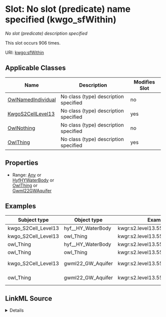 

# Slot: No slot (predicate) name specified (kwgo_sfWithin)


_No slot (predicate) description specified_






This slot occurs 906 times.


URI: [kwgo:sfWithin](http://stko-kwg.geog.ucsb.edu/lod/ontology/sfWithin)



<!-- no inheritance hierarchy -->





## Applicable Classes

| Name | Description | Modifies Slot |
| --- | --- | --- |
| [OwlNamedIndividual](../classes/OwlNamedIndividual.md) | No class (type) description specified |  no  |
| [KwgoS2CellLevel13](../classes/KwgoS2CellLevel13.md) | No class (type) description specified |  yes  |
| [OwlNothing](../classes/OwlNothing.md) | No class (type) description specified |  no  |
| [OwlThing](../classes/OwlThing.md) | No class (type) description specified |  yes  |







## Properties

* Range: [Any](../classes/Any.md)&nbsp;or&nbsp;<br />[HyfHYWaterBody](../classes/HyfHYWaterBody.md)&nbsp;or&nbsp;<br />[OwlThing](../classes/OwlThing.md)&nbsp;or&nbsp;<br />[Gwml22GWAquifer](../classes/Gwml22GWAquifer.md)






## Examples

| Subject type | Object type | Example subject | Example object | Occurrences |
| --- | --- | --- | --- | --- |
| kwgo_S2Cell_Level13 | hyf__HY_WaterBody | kwgr:s2.level13.5522837268412235776 | https://geoconnex.us/nhdplusv2/comid/5194604 | 511 |
| kwgo_S2Cell_Level13 | owl_Thing | kwgr:s2.level13.5522837268412235776 | https://geoconnex.us/nhdplusv2/comid/5194604 | 906 |
| owl_Thing | hyf__HY_WaterBody | kwgr:s2.level13.5522837268412235776 | https://geoconnex.us/nhdplusv2/comid/5194604 | 511 |
| owl_Thing | owl_Thing | kwgr:s2.level13.5522837268412235776 | https://geoconnex.us/nhdplusv2/comid/5194604 | 906 |
| kwgo_S2Cell_Level13 | gwml22_GW_Aquifer | kwgr:s2.level13.5523896132469522432 | http://sawgraph.spatialai.org/v1/me_mgs_data#d.MGS-Aquifer.1195 | 395 |
| owl_Thing | gwml22_GW_Aquifer | kwgr:s2.level13.5523896132469522432 | http://sawgraph.spatialai.org/v1/me_mgs_data#d.MGS-Aquifer.1195 | 395 |




## LinkML Source

<details>

```yaml
name: kwgo_sfWithin
annotations:
  count:
    tag: count
    value: 906
description: No slot (predicate) description specified
title: No slot (predicate) name specified
examples:
- object:
    example_object: https://geoconnex.us/nhdplusv2/comid/5194604
    example_object_type: hyf__HY_WaterBody
    example_predicate: kwgo:sfWithin
    example_subject: kwgr:s2.level13.5522837268412235776
    example_subject_type: kwgo_S2Cell_Level13
- object:
    example_object: https://geoconnex.us/nhdplusv2/comid/5194604
    example_object_type: owl_Thing
    example_predicate: kwgo:sfWithin
    example_subject: kwgr:s2.level13.5522837268412235776
    example_subject_type: kwgo_S2Cell_Level13
- object:
    example_object: https://geoconnex.us/nhdplusv2/comid/5194604
    example_object_type: hyf__HY_WaterBody
    example_predicate: kwgo:sfWithin
    example_subject: kwgr:s2.level13.5522837268412235776
    example_subject_type: owl_Thing
- object:
    example_object: https://geoconnex.us/nhdplusv2/comid/5194604
    example_object_type: owl_Thing
    example_predicate: kwgo:sfWithin
    example_subject: kwgr:s2.level13.5522837268412235776
    example_subject_type: owl_Thing
- object:
    example_object: http://sawgraph.spatialai.org/v1/me_mgs_data#d.MGS-Aquifer.1195
    example_object_type: gwml22_GW_Aquifer
    example_predicate: kwgo:sfWithin
    example_subject: kwgr:s2.level13.5523896132469522432
    example_subject_type: kwgo_S2Cell_Level13
- object:
    example_object: http://sawgraph.spatialai.org/v1/me_mgs_data#d.MGS-Aquifer.1195
    example_object_type: gwml22_GW_Aquifer
    example_predicate: kwgo:sfWithin
    example_subject: kwgr:s2.level13.5523896132469522432
    example_subject_type: owl_Thing
from_schema: hydrology-kg
rank: 1000
slot_uri: kwgo:sfWithin
alias: kwgo_sfWithin
domain_of:
- kwgo_S2Cell_Level13
- owl_Thing
range: Any
any_of:
- range: hyf__HY_WaterBody
- range: owl_Thing
- range: gwml22_GW_Aquifer

```
</details>